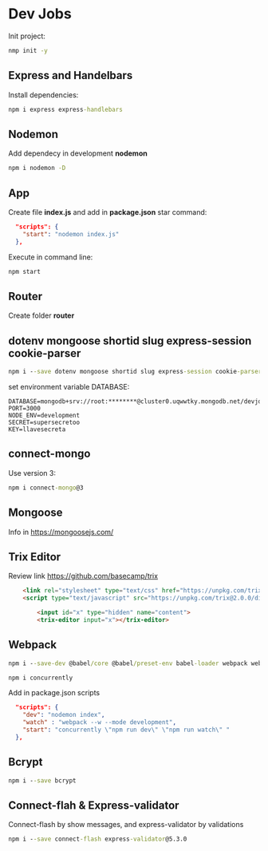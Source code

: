# Dev Jobs

Init project:

```cmd
nmp init -y
```

## Express  and Handelbars

Install dependencies:

```cmd
npm i express express-handlebars
```

## Nodemon

Add dependecy in development **nodemon**

```cmd
npm i nodemon -D
```

## App

Create file **index.js** and add in **package.json** star command:

```json
  "scripts": {
    "start": "nodemon index.js"
  },
```

Execute in command line:

```cmd
npm start
```

## Router

Create folder **router**

## dotenv  mongoose shortid slug express-session cookie-parser

```cmd
npm i --save dotenv mongoose shortid slug express-session cookie-parser
```

set environment variable DATABASE:

```properties
DATABASE=mongodb+srv://root:********@cluster0.uqwwtky.mongodb.net/devjobs
PORT=3000
NODE_ENV=development
SECRET=supersecretoo
KEY=llavesecreta
```

## connect-mongo

Use version 3:
```cmd
npm i connect-mongo@3
```
## Mongoose

Info in https://mongoosejs.com/

## Trix Editor

Review link https://github.com/basecamp/trix

```html
    <link rel="stylesheet" type="text/css" href="https://unpkg.com/trix@2.0.0/dist/trix.css">
    <script type="text/javascript" src="https://unpkg.com/trix@2.0.0/dist/trix.umd.min.js"></script>
```

```html
        <input id="x" type="hidden" name="content">
        <trix-editor input="x"></trix-editor>
```

## Webpack

```cmd
npm i --save-dev @babel/core @babel/preset-env babel-loader webpack webpack-cli
```

```cmd
npm i concurrently
```

Add in package.json scripts

```json
  "scripts": {
    "dev": "nodemon index",
    "watch" : "webpack --w --mode development",
    "start": "concurrently \"npm run dev\" \"npm run watch\" "
  },
```

## Bcrypt

```cmd
npm i --save bcrypt
```

## Connect-flah & Express-validator

Connect-flash by show messages, and express-validator by validations

```cmd
npm i --save connect-flash express-validator@5.3.0
```
